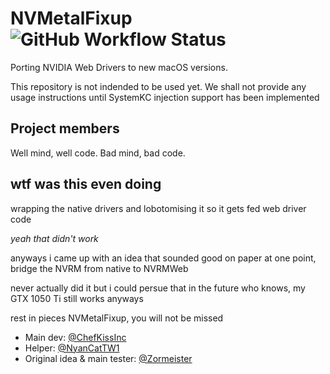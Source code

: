 # NVMetalFixup ![GitHub Workflow Status](https://img.shields.io/github/actions/workflow/status/NootInc/NVMetalFixup/main.yml?branch=master&logo=github&style=for-the-badge)

Porting NVIDIA Web Drivers to new macOS versions.

This repository is not indended to be used yet. We shall not provide any usage instructions until SystemKC injection support has been implemented

## Project members

Well mind, well code. Bad mind, bad code.

## wtf was this even doing

wrapping the native drivers and lobotomising it so it gets fed web driver code

*yeah that didn't work*

anyways i came up with an idea that sounded good on paper at one point, bridge the NVRM from native to NVRMWeb

never actually did it but i could persue that in the future who knows, my GTX 1050 Ti still works anyways

rest in pieces NVMetalFixup, you will not be missed

- Main dev: [@ChefKissInc](https://github.com/ChefKissInc)
- Helper: [@NyanCatTW1](https://github.com/NyanCatTW1)
- Original idea & main tester: [@Zormeister](https://github.com/Zormeister)
